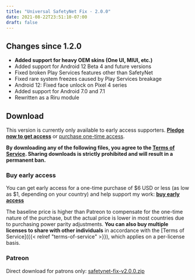 ```yaml
---
title: "Universal SafetyNet Fix · 2.0.0"
date: 2021-08-22T23:51:10-07:00
draft: false
---
```


## Changes since 1.2.0

- **Added support for heavy OEM skins (One UI, MIUI, etc.)**
- Added support for Android 12 Beta 4 and future versions
- Fixed broken Play Services features other than SafetyNet
- Fixed rare system freezes caused by Play Services breakage
- Android 12: Fixed face unlock on Pixel 4 series
- Added support for Android 7.0 and 7.1
- Rewritten as a Riru module

## Download

This version is currently only available to early access supporters. **[Pledge now to get access](https://patreon.com/kdrag0n)** or [purchase one-time access](https://patreon.kdrag0n.dev/buy/exclusive/safetynet-fix-v2.0.0.zip).

**By downloading any of the following files, you agree to the [Terms of Service](https://kdrag0n.dev/terms-of-service). Sharing downloads is strictly prohibited and will result in a permanent ban.**

### Buy early access

You can get early access for a one-time purchase of $6 USD or less (as low as $1, depending on your country) and help support my work: **[buy early access](https://patreon.kdrag0n.dev/buy/exclusive/safetynet-fix-v2.0.0.zip)**

The baseline price is higher than Patreon to compensate for the one-time nature of the purchase, but the actual price is lower in most countries due to purchasing power parity adjustments. **You can also buy multiple licenses to share with other individuals** in accordance with the [Terms of Service]({{< relref "terms-of-service" >}}), which applies on a per-license basis.

### Patreon

Direct download for patrons only: [safetynet-fix-v2.0.0.zip](https://patreon.kdrag0n.dev/exclusive/safetynet-fix-v2.0.0.zip)
